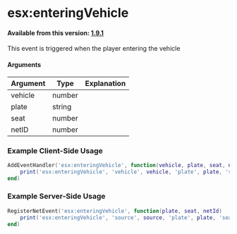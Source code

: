 # esx:enteringVehicle

#### Available from this version: [1.9.1](https://github.com/esx-framework/esx_core/releases/tag/1.9.1)

This event is triggered when the player entering the vehicle

#### Arguments

| Argument | Type   | Explanation |
| -------- | ------ | ----------- |
| vehicle  | number |             |
| plate    | string |             |
| seat     | number |             |
| netID    | number |             |

### Example Client-Side Usage

```lua
AddEventHandler('esx:enteringVehicle', function(vehicle, plate, seat, netId)
    print('esx:enteringVehicle', 'vehicle', vehicle, 'plate', plate, 'seat', seat, 'netId', netId)
end)
```

### Example Server-Side Usage

```lua
RegisterNetEvent('esx:enteringVehicle', function(plate, seat, netId)
    print('esx:enteringVehicle', 'source', source, 'plate', plate, 'seat', seat, 'netId', netId)
end)
```
